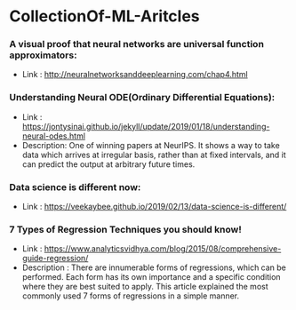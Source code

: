 # CollectionOf-ML-Aritcles


### A visual proof that neural networks are universal function approximators:
* Link : http://neuralnetworksanddeeplearning.com/chap4.html



### Understanding Neural ODE(Ordinary Differential Equations):
* Link : https://jontysinai.github.io/jekyll/update/2019/01/18/understanding-neural-odes.html
* Description: One of winning papers at NeurIPS. It shows a way to take data which arrives at irregular basis, rather than at fixed intervals, and it can predict the output at arbitrary future times.


### Data science is different now:
* Link : https://veekaybee.github.io/2019/02/13/data-science-is-different/


### 7 Types of Regression Techniques you should know!
* Link : https://www.analyticsvidhya.com/blog/2015/08/comprehensive-guide-regression/
* Description : There are innumerable forms of regressions, which can be performed. Each form has its own importance and a specific condition where they are best suited to apply. This article explained the most commonly used 7 forms of regressions in a simple manner.
